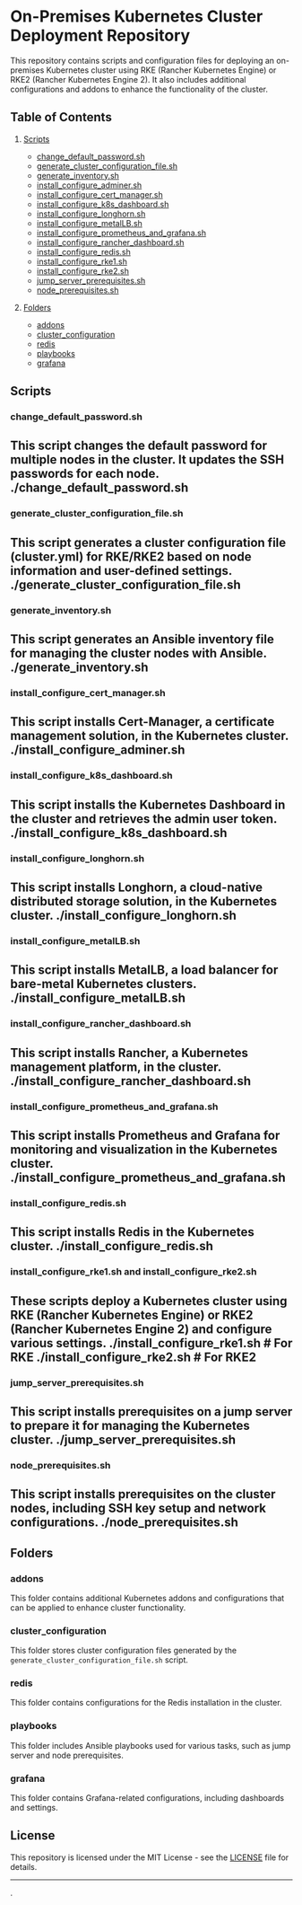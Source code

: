 # On-Premises Kubernetes Cluster Deployment Repository

This repository contains scripts and configuration files for deploying an on-premises Kubernetes cluster using RKE (Rancher Kubernetes Engine) or RKE2 (Rancher Kubernetes Engine 2). It also includes additional configurations and addons to enhance the functionality of the cluster.

## Table of Contents

1. [Scripts](#scripts)
   - [change_default_password.sh](#change_default_passwordsh)
   - [generate_cluster_configuration_file.sh](#generate_cluster_configuration_filesh)
   - [generate_inventory.sh](#generate_inventorysh)
   - [install_configure_adminer.sh](#install_configure_adminersh)
   - [install_configure_cert_manager.sh](#install_configure_cert_managersh)
   - [install_configure_k8s_dashboard.sh](#install_configure_k8s_dashboardsh)
   - [install_configure_longhorn.sh](#install_configure_longhornsh)
   - [install_configure_metalLB.sh](#install_configure_metallbsh)
   - [install_configure_prometheus_and_grafana.sh](#install_configure_prometheus_and_grafanash)
   - [install_configure_rancher_dashboard.sh](#install_configure_rancher_dashboardsh)
   - [install_configure_redis.sh](#install_configure_redissh)
   - [install_configure_rke1.sh](#install_configure_rke1sh)
   - [install_configure_rke2.sh](#install_configure_rke2sh)
   - [jump_server_prerequisites.sh](#jump_server_prerequisitessh)
   - [node_prerequisites.sh](#node_prerequisitessh)

2. [Folders](#folders)
   - [addons](#addons)
   - [cluster_configuration](#cluster_configuration)
   - [redis](#redis)
   - [playbooks](#playbooks)
   - [grafana](#grafana)

## Scripts
### change_default_password.sh

This script changes the default password for multiple nodes in the cluster. It updates the SSH passwords for each node.
./change_default_password.sh
---

### generate_cluster_configuration_file.sh

This script generates a cluster configuration file (cluster.yml) for RKE/RKE2 based on node information and user-defined settings.
./generate_cluster_configuration_file.sh
---
### generate_inventory.sh

This script generates an Ansible inventory file for managing the cluster nodes with Ansible.
./generate_inventory.sh
---
### install_configure_cert_manager.sh

This script installs Cert-Manager, a certificate management solution, in the Kubernetes cluster.
./install_configure_adminer.sh
---
### install_configure_k8s_dashboard.sh

This script installs the Kubernetes Dashboard in the cluster and retrieves the admin user token.
./install_configure_k8s_dashboard.sh
---
### install_configure_longhorn.sh

This script installs Longhorn, a cloud-native distributed storage solution, in the Kubernetes cluster.
./install_configure_longhorn.sh
---
### install_configure_metalLB.sh

This script installs MetalLB, a load balancer for bare-metal Kubernetes clusters.
./install_configure_metalLB.sh
---

### install_configure_rancher_dashboard.sh

This script installs Rancher, a Kubernetes management platform, in the cluster.
./install_configure_rancher_dashboard.sh
---

### install_configure_prometheus_and_grafana.sh

This script installs Prometheus and Grafana for monitoring and visualization in the Kubernetes cluster.
./install_configure_prometheus_and_grafana.sh
---
### install_configure_redis.sh

This script installs Redis in the Kubernetes cluster.
./install_configure_redis.sh
---

### install_configure_rke1.sh and install_configure_rke2.sh

These scripts deploy a Kubernetes cluster using RKE (Rancher Kubernetes Engine) or RKE2 (Rancher Kubernetes Engine 2) and configure various settings.
./install_configure_rke1.sh # For RKE
./install_configure_rke2.sh # For RKE2
---

### jump_server_prerequisites.sh

This script installs prerequisites on a jump server to prepare it for managing the Kubernetes cluster.
./jump_server_prerequisites.sh
---

### node_prerequisites.sh

This script installs prerequisites on the cluster nodes, including SSH key setup and network configurations.
./node_prerequisites.sh
---

## Folders

### addons

This folder contains additional Kubernetes addons and configurations that can be applied to enhance cluster functionality.

### cluster_configuration

This folder stores cluster configuration files generated by the `generate_cluster_configuration_file.sh` script.

### redis

This folder contains configurations for the Redis installation in the cluster.

### playbooks

This folder includes Ansible playbooks used for various tasks, such as jump server and node prerequisites.

### grafana

This folder contains Grafana-related configurations, including dashboards and settings.

## License

This repository is licensed under the MIT License - see the [LICENSE](LICENSE) file for details.

------------------------------------------------------------------------------------------------------




.


